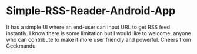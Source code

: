 # Simple-RSS-Reader-Android-App
It has a simple UI where an end-user can input URL to get RSS feed instantly. I know there is some limitation but I would like to welcome, anyone who can contribute to make it more user friendly and powerful. Cheers from Geekmandu 

